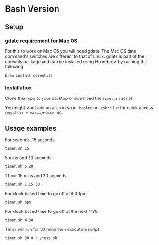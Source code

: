 # Bash Version

## Setup
### gdate requirement for Mac OS
For this to work on Mac OS you will need gdate. The Mac OS date command's
switches are different to that of Linux. gdate is part of the
coreutils package and can be installed using Homebrew by running the following
```
brew install coreutils
```

### Installation

Clone this repo to your desktop or download the `timer.sh` script

You might want add an alias in your `.bashrc` or `.zshrc` file for quick
access. (eg `alias timer=~/timer.sh`)

## Usage examples
For seconds, 15 seconds
```
timer.sh 15
```

5 mins and 20 seconds
```
timer.sh 5 20
```

1 hour 15 mins and 30 seconds
```
timer.sh 1 15 30
```

For clock based time to go off at 6:00pm
```
timer.sh 6pm
```

For clock based time to go off at the next 4:30
```
timer.sh 4:30
```

Timer will run for 30 mins then execute a script
```
timer.sh 30 0 "./test.sh"
```
